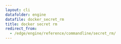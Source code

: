 ```yaml
---
layout: cli
datafolder: engine
datafile: docker_secret_rm
title: docker secret rm
redirect_from:
  - /edge/engine/reference/commandline/secret_rm/
---
```


